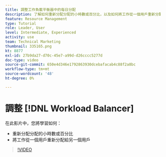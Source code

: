 ```yaml
---
title: 調整工作負載平衡器中的每日分配
description: 了解如何重新分配分配的小時數或百分比，以及如何將工作從一個用戶重新分配給另一個用戶。
feature: Resource Management
type: Tutorial
role: Leader, User
level: Intermediate, Experienced
activity: use
team: Technical Marketing
thumbnail: 335165.png
kt: 8877
exl-id: 27b9da27-d70c-45e7-a99d-d26cccc5277d
doc-type: video
source-git-commit: 650e4d346e1792863930dcebafacab4c88f2a8bc
workflow-type: tm+mt
source-wordcount: '48'
ht-degree: 0%

---
```


# 調整 [!DNL Workload Balancer]

在此影片中，您將學習如何：

* 重新分配分配的小時數或百分比
* 將工作從一個用戶重新分配給另一個用戶


>[!VIDEO](https://video.tv.adobe.com/v/335165/?quality=12&learn=on)
